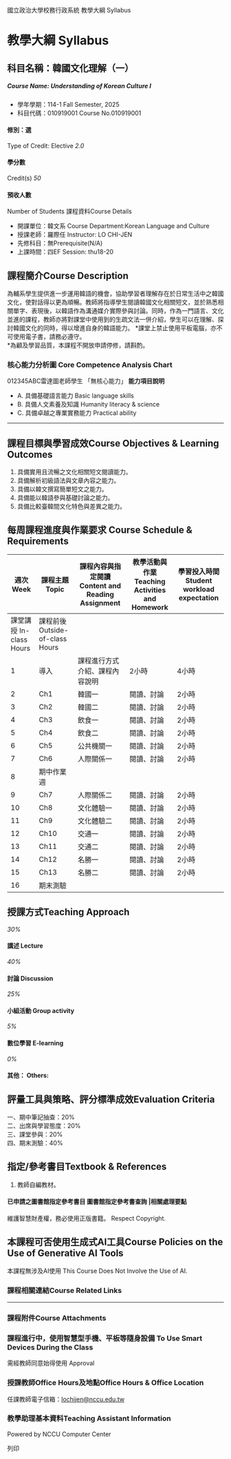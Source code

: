 國立政治大學校務行政系統 教學大綱 Syllabus
# 教學大綱 Syllabus
##  科目名稱：韓國文化理解（一）
#####  Course Name: Understanding of Korean Culture I
  * 學年學期：114-1 Fall Semester, 2025 
  * 科目代碼：010919001 Course No.010919001


#### 修別：選
Type of Credit: Elective 
_2.0_
#### 學分數
Credit(s)
_50_
#### 預收人數
Number of Students
課程資料Course Details
  * 開課單位：韓文系 Course Department:Korean Language and Culture 
  * 授課老師：羅際任 Instructor: LO CHI-JEN 
  * 先修科目：無Prerequisite(N/A)
  * 上課時間：四EF Session: thu18-20


##  課程簡介Course Description
為輔系學生提供進一步運用韓語的機會，協助學習者理解存在於日常生活中之韓國文化，使對話得以更為順暢。教師將指導學生閱讀韓國文化相關短文，並於熟悉相關單字、表現後，以韓語作為溝通媒介實際參與討論。同時，作為一門語言、文化並進的課程，教師亦將對課堂中使用到的生疏文法一併介紹，學生可以在理解、探討韓國文化的同時，得以增進自身的韓語能力。
*課堂上禁止使用平板電腦，亦不可使用電子書，請務必遵守。  
*為顧及學習品質，本課程不開放申請停修，請斟酌。
###  核心能力分析圖 Core Competence Analysis Chart
012345ABC雷達圖老師學生
「無核心能力」 
**能力項目說明**
  * A. 具備基礎語言能力 Basic language skills
  * B. 具備人文素養及知識 Humanity literacy & science
  * C. 具備卓越之專業實務能力 Practical ability


* * *
##  課程目標與學習成效Course Objectives & Learning Outcomes 
1. 具備實用且流暢之文化相關短文閱讀能力。
2. 具備解析初級語法與文章內容之能力。
3. 具備以韓文撰寫簡單短文之能力。
4. 具備能以韓語參與基礎討論之能力。
5. 具備比較臺韓間文化特色與差異之能力。
##  每周課程進度與作業要求 Course Schedule & Requirements
週次 Week |  課程主題 Topic |  課程內容與指定閱讀 Content and Reading Assignment |  教學活動與作業 Teaching Activities and Homework |  學習投入時間 Student workload expectation  
---|---|---|---|---  
課堂講授 In-class Hours |  課程前後 Outside-of-class Hours  
1 |  導入 |  課程進行方式介紹、課程內容說明 |  2小時 |  4小時  
2 |  Ch1 |  韓國一 |  閱讀、討論 |  2小時 |  4小時  
3 |  Ch2 |  韓國二 |  閱讀、討論 |  2小時 |  4小時  
4 |  Ch3 |  飲食一 |  閱讀、討論 |  2小時 |  4小時  
5 |  Ch4 |  飲食二 |  閱讀、討論 |  2小時 |  4小時  
6 |  Ch5 |  公共機關一 |  閱讀、討論 |  2小時 |  4小時  
7 |  Ch6 |  人際關係一 |  閱讀、討論 |  2小時 |  4小時  
8 |  期中作業週  
9 |  Ch7 |  人際關係二 |  閱讀、討論 |  2小時 |  4小時  
10 |  Ch8 |  文化體驗一 |  閱讀、討論 |  2小時 |  4小時  
11 |  Ch9 |  文化體驗二 |  閱讀、討論 |  2小時 |  4小時  
12 |  Ch10 |  交通一 |  閱讀、討論 |  2小時 |  4小時  
13 |  Ch11 |  交通二 |  閱讀、討論 |  2小時 |  4小時  
14 |  Ch12 |  名勝一 |  閱讀、討論 |  2小時 |  4小時  
15 |  Ch13 |  名勝二 |  閱讀、討論 |  2小時 |  4小時  
16 |  期末測驗  
##  授課方式Teaching Approach
_30%_
####  講述 Lecture
_40%_
####  討論 Discussion
_25%_
####  小組活動 Group activity
_5%_
####  數位學習 E-learning
_0%_
####  其他： Others:
##  評量工具與策略、評分標準成效Evaluation Criteria
一、期中筆記抽查：20%  
二、出席與學習態度：20%  
三、課堂參與：20%  
四、期末測驗：40%
##  指定/參考書目Textbook & References
1. 教師自編教材。
####  已申請之圖書館指定參考書目  圖書館指定參考書查詢 |相關處理要點
維護智慧財產權，務必使用正版書籍。 Respect Copyright.
##  本課程可否使用生成式AI工具Course Policies on the Use of Generative AI Tools
本課程無涉及AI使用 This Course Does Not Involve the Use of AI.
###  課程相關連結Course Related Links
* * *
###  課程附件Course Attachments
###  課程進行中，使用智慧型手機、平板等隨身設備 To Use Smart Devices During the Class
需經教師同意始得使用  Approval
###  授課教師Office Hours及地點Office Hours & Office Location
任課教師電子信箱：lochijen@nccu.edu.tw
###  教學助理基本資料Teaching Assistant Information
Powered by NCCU Computer Center
  
列印

